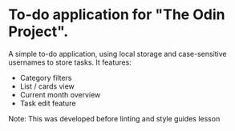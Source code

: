 # To-do application for "The Odin Project".

A simple to-do application, using local storage and case-sensitive usernames to store tasks.
It features:
  * Category filters
  * List / cards view
  * Current month overview
  * Task edit feature


Note: This was developed before linting and style guides lesson
